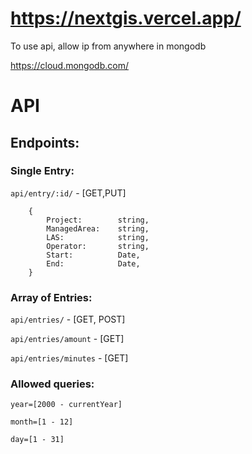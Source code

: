# https://nextgis.vercel.app/

To use api, allow ip from anywhere in mongodb

https://cloud.mongodb.com/

# API

## Endpoints:

### Single Entry:

`api/entry/:id/` - [GET,PUT]

```
    {
        Project:        string,
        ManagedArea:    string,
        LAS:            string,
        Operator:       string,
        Start:          Date,
        End:            Date,
    }
```

### Array of Entries:

`api/entries/` - [GET, POST]

`api/entries/amount` - [GET]

`api/entries/minutes` - [GET]

### Allowed queries:

`year=[2000 - currentYear]`

`month=[1 - 12]`

`day=[1 - 31]`
